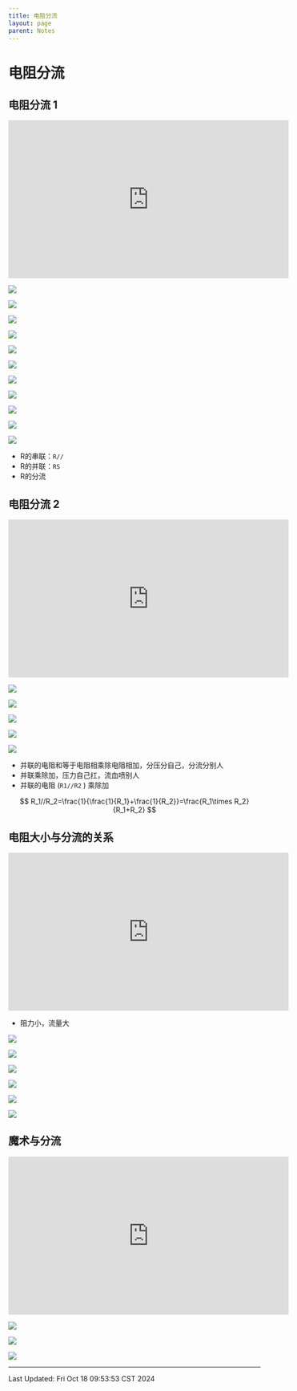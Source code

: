 ```yaml
---
title: 电阻分流
layout: page
parent: Notes
---
```


# 电阻分流

## 电阻分流 1

<iframe width="560" height="315" src="https://www.youtube.com/embed/2LKTgT51tbg?si=aDufgKKYY-M6KGV8" title="YouTube video player" frameborder="0" allow="accelerometer; autoplay; clipboard-write; encrypted-media; gyroscope; picture-in-picture; web-share" referrerpolicy="strict-origin-when-cross-origin" allowfullscreen></iframe>

![](attachments/電路學15：電阻分流1%20(ZC015)%20-%20YouTube_0'49.302''.jpg)

![](attachments/電路學15：電阻分流1%20(ZC015)%20-%20YouTube_2'36.706''.jpg)

![](attachments/電路學15：電阻分流1%20(ZC015)%20-%20YouTube_3'21.263''.jpg)

![](attachments/電路學15：電阻分流1%20(ZC015)%20-%20YouTube_3'59.986''.jpg)

![](attachments/電路學15：電阻分流1%20(ZC015)%20-%20YouTube_4'47.093''.jpg)

![](attachments/電路學15：電阻分流1%20(ZC015)%20-%20YouTube_5'43.174''.jpg)

![](attachments/電路學15：電阻分流1%20(ZC015)%20-%20YouTube_7'14.296''.jpg)

![](attachments/電路學15：電阻分流1%20(ZC015)%20-%20YouTube_8'25.156''.jpg)

![](attachments/電路學15：電阻分流1%20(ZC015)%20-%20YouTube_10'14.710''.jpg)

![](attachments/電路學15：電阻分流1%20(ZC015)%20-%20YouTube_11'15.458''.jpg)

![](attachments/電路學15：電阻分流1%20(ZC015)%20-%20YouTube_12'30.088''.jpg)

- R的串联：`R//`
- R的并联：`RS`
- R的分流

## 电阻分流 2

<iframe width="560" height="315" src="https://www.youtube.com/embed/yNbLT94-cfs?si=sBB2q08_OW_3_bq1" title="YouTube video player" frameborder="0" allow="accelerometer; autoplay; clipboard-write; encrypted-media; gyroscope; picture-in-picture; web-share" referrerpolicy="strict-origin-when-cross-origin" allowfullscreen></iframe>

![](attachments/電路學16：電阻分流2%20(ZC016)%20-%20YouTube_1'52.098''.jpg)

![](attachments/電路學16：電阻分流2%20(ZC016)%20-%20YouTube_2'47.167''.jpg)

![](attachments/電路學16：電阻分流2%20(ZC016)%20-%20YouTube_3'44.186''.jpg)

![](attachments/電路學16：電阻分流2%20(ZC016)%20-%20YouTube_5'30.383''.jpg)

![](attachments/電路學16：電阻分流2%20(ZC016)%20-%20YouTube_6'51.943''.jpg)

- 并联的电阻和等于电阻相乘除电阻相加，分压分自己，分流分别人
- 并联乘除加，压力自己扛，流血喷别人
- 并联的电阻 (`R1//R2` ) 乘除加

$$
R_1//R_2=\frac{1}{\frac{1}{R_1}+\frac{1}{R_2}}=\frac{R_1\times R_2}{R_1+R_2}
$$

## 电阻大小与分流的关系

<iframe width="560" height="315" src="https://www.youtube.com/embed/gSlU-G0X9J4?si=7U3ac5qbbaVC-GKR" title="YouTube video player" frameborder="0" allow="accelerometer; autoplay; clipboard-write; encrypted-media; gyroscope; picture-in-picture; web-share" referrerpolicy="strict-origin-when-cross-origin" allowfullscreen></iframe>

- 阻力小，流量大

![](attachments/電路學17：電阻大小與分流的關係%20(ZC017)%20-%20YouTube_2'21.431''.jpg)

![](attachments/Pasted%20image%2020241018093830.png)

![](attachments/Pasted%20image%2020241018093936.png)

![](attachments/Pasted%20image%2020241018094007.png)

![](attachments/Pasted%20image%2020241018094142.png)

![](attachments/Pasted%20image%2020241018094251.png)

## 魔术与分流

<iframe width="560" height="315" src="https://www.youtube.com/embed/BOQl2nRErpY?si=BSer2gj1RD_KVRwh" title="YouTube video player" frameborder="0" allow="accelerometer; autoplay; clipboard-write; encrypted-media; gyroscope; picture-in-picture; web-share" referrerpolicy="strict-origin-when-cross-origin" allowfullscreen></iframe>

![](attachments/Pasted%20image%2020241018094550.png)

![](attachments/Pasted%20image%2020241018094857.png)

![](attachments/Pasted%20image%2020241018095237.png)

---

Last Updated: Fri Oct 18 09:53:53 CST 2024

